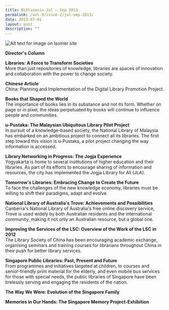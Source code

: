 ```yaml
---
title: Biblioasia Jul – Sep 2013
permalink: /vol-9/issue-2/jul-sep-2013/
date: 2013-07-01
layout: post
description: ""
---
```


![Alt text for image on Isomer site](/images/covers/ba9-2.jpg)

**Director's Column**

**Libraries: A Force to Transform Societies**<br>
More than just repositories of knowledge, libraries are spaces of innovation and collaboration with the power to change society.

**Chinese Article**<br>
China: Planning and Implementation of the Digital Library Promotion Project.

**Books that Shaped the World**<br>
The importance of books lies in its substance and not its form. Whether on page or in pixel, the ideas perpetuated by books will continue to influence people and communities.

**u-Pustaka: The Malaysian Ubiquitous Library Pilot Project**<br>
In pursuit of a knowledge-based society, the National Library of Malaysia has embarked on an ambitious project to connect all its libraries. The first step toward this vision is u-Pustaka, a pilot project changing the way information is accessed. 

**Library Networking in Progress: The Jogja Experience**<br>
Yogyakarta is home to several institutions of higher education and their libraries. As part of its efforts to encourage sharing of information and resources, the city has implemented the Jogja Library for All (JLA).

**Tomorrow's Libraries: Embracing Change to Create the Future**<br>
To face the challenges of the new knowledge economy, libraries must be willing to shift their paradigms, adapt and evolve. 

**National Library of Australia's Trove: Achievements and Possibilities**<br>
Canberra's National Library of Australia's free online discovery service, Trove is used widely by both Australian residents and the international community, making it not only an Australian resource, but a global one. 

**Improving the Services of the LSC: Overview of the Work of the LSC in 2012**<br>
The Library Society of China has been encouraging academic exchange, organising seminars and training courses for librarians throughout China in their push for better library services.

**Singapore Public Libraries: Past, Present and Future**<br>
From programmes and initiatives targeted at children, to courses and senior-friendly print material for the elderly, and even mobile bus services for those with special needs, the public libraries of Singapore have been tirelessly serving and engaging the residents of the nation.

**The Way We Were: Evolution of the Singapore Family**<br>

**Memories in Our Hands: The Singapore Memory Project-Exhibition**<br>